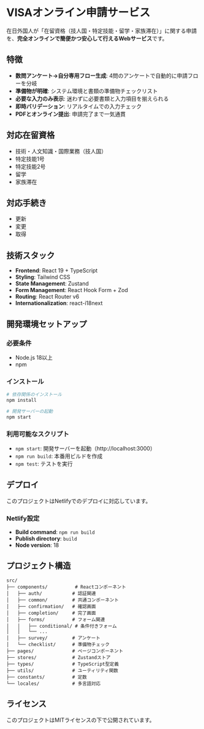 # VISAオンライン申請サービス

在日外国人が「在留資格（技人国・特定技能・留学・家族滞在）」に関する申請を、**完全オンラインで簡便かつ安心して行えるWebサービス**です。

## 特徴

- **数問アンケート→自分専用フロー生成**: 4問のアンケートで自動的に申請フローを分岐
- **準備物が明確**: システム環境と書類の準備物チェックリスト
- **必要な入力のみ表示**: 迷わずに必要書類と入力項目を揃えられる
- **即時バリデーション**: リアルタイムでの入力チェック
- **PDFとオンライン提出**: 申請完了まで一気通貫

## 対応在留資格

- 技術・人文知識・国際業務（技人国）
- 特定技能1号
- 特定技能2号
- 留学
- 家族滞在

## 対応手続き

- 更新
- 変更
- 取得

## 技術スタック

- **Frontend**: React 19 + TypeScript
- **Styling**: Tailwind CSS
- **State Management**: Zustand
- **Form Management**: React Hook Form + Zod
- **Routing**: React Router v6
- **Internationalization**: react-i18next

## 開発環境セットアップ

### 必要条件

- Node.js 18以上
- npm

### インストール

```bash
# 依存関係のインストール
npm install

# 開発サーバーの起動
npm start
```

### 利用可能なスクリプト

- `npm start`: 開発サーバーを起動（http://localhost:3000）
- `npm run build`: 本番用ビルドを作成
- `npm test`: テストを実行

## デプロイ

このプロジェクトはNetlifyでのデプロイに対応しています。

### Netlify設定

- **Build command**: `npm run build`
- **Publish directory**: `build`
- **Node version**: 18

## プロジェクト構造

```
src/
├── components/          # Reactコンポーネント
│   ├── auth/           # 認証関連
│   ├── common/         # 共通コンポーネント
│   ├── confirmation/   # 確認画面
│   ├── completion/     # 完了画面
│   ├── forms/          # フォーム関連
│   │   ├── conditional/ # 条件付きフォーム
│   │   └── ...
│   ├── survey/         # アンケート
│   └── checklist/      # 準備物チェック
├── pages/              # ページコンポーネント
├── stores/             # Zustandストア
├── types/              # TypeScript型定義
├── utils/              # ユーティリティ関数
├── constants/          # 定数
└── locales/            # 多言語対応
```

## ライセンス

このプロジェクトはMITライセンスの下で公開されています。
